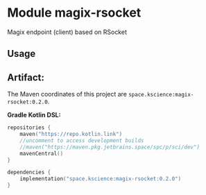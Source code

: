 # Module magix-rsocket

Magix endpoint (client) based on RSocket

## Usage

## Artifact:

The Maven coordinates of this project are `space.kscience:magix-rsocket:0.2.0`.

**Gradle Kotlin DSL:**
```kotlin
repositories {
    maven("https://repo.kotlin.link")
    //uncomment to access development builds
    //maven("https://maven.pkg.jetbrains.space/spc/p/sci/dev")
    mavenCentral()
}

dependencies {
    implementation("space.kscience:magix-rsocket:0.2.0")
}
```
